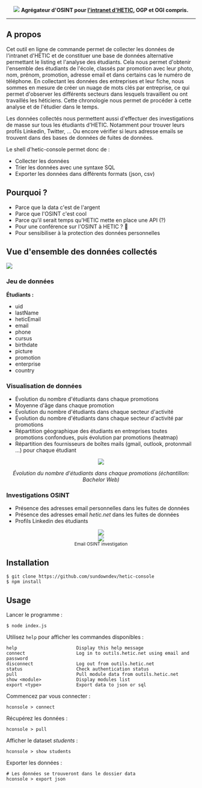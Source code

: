 <p align="center">
    <img src="https://i.imgur.com/ocdw6I6.png" />
    <strong>Agrégateur d'OSINT pour <a href="https://outils.hetic.net/">l'intranet d'HETIC</a>, OGP et OGI compris.</strong>
</p>

----

## A propos

Cet outil en ligne de commande permet de collecter les données de l'intranet d'HETIC et de constituer une base de données alternative permettant le listing et l'analyse des étudiants. Cela nous permet d'obtenir l'ensemble des étudiants de l'école, classés par promotion avec leur photo, nom, prénom, promotion, adresse email et dans certains cas le numéro de téléphone. En collectant les données des entreprises et leur fiche, nous sommes en mesure de créer un nuage de mots clés par entreprise, ce qui permet d'observer les différents secteurs dans lesquels travaillent ou ont travaillés les héticiens. Cette chronologie nous permet de procéder à cette analyse et de l'étudier dans le temps.

Les données collectés nous permettent aussi d'effectuer des investigations de masse sur tous les étudiants d'HETIC. Notamment pour trouver leurs profils Linkedin, Twitter, ... Ou encore vérifier si leurs adresse emails se trouvent dans des bases de données de fuites de données.

Le shell d'hetic-console permet donc de :

- Collecter les données
- Trier les données avec une syntaxe SQL
- Exporter les données dans différents formats (json, csv)

## Pourquoi ?

- Parce que la data c'est de l'argent
- Parce que l'OSINT c'est cool
- Parce qu'il serait temps qu'HETIC mette en place une API (?)
- Pour une conférence sur l'OSINT à HETIC ? :eyes:
- Pour sensibiliser à la protection des données personnelles

## Vue d'ensemble des données collectés

![](https://i.imgur.com/1Wj5Wco.png)

### Jeu de données

**Étudiants :**

- uid
- lastName
- heticEmail
- email
- phone
- cursus
- birthdate
- picture
- promotion
- enterprise
- country

### Visualisation de données

- Évolution du nombre d'étudiants dans chaque promotions
- Moyenne d'âge dans chaque promotion
- Évolution du nombre d'étudiants dans chaque secteur d'activité
- Évolution du nombre d'étudiants dans chaque secteur d'activité par promotions
- Répartition géographique des étudiants en entreprises toutes promotions confondues, puis évolution par promotions (heatmap)
- Répartition des fournisseurs de boîtes mails (gmail, outlook, protonmail ...) pour chaque étudiant

<div align="center">
    <img src="https://i.imgur.com/qBP4uH7.png" />
    <p><i>Évolution du nombre d'étudiants dans chaque promotions (échantillon: Bachelor Web)</i></p>
</div>

### Investigations OSINT

- Présence des adresses email personnelles dans les fuites de données
- Présence des adresses email *hetic.net* dans les fuites de données
- Profils Linkedin des étudiants

<div align="center">
    <img src="https://i.imgur.com/KcTproT.png" />
</div>

<div align="center">
    <img src="https://i.imgur.com/rP0jtnX.png" />
    <br>
    <sub>Email OSINT investigation</sub>
</div>

## Installation

```
$ git clone https://github.com/sundowndev/hetic-console
$ npm install
```

## Usage

Lancer le programme :

```
$ node index.js
```

Utilisez `help` pour afficher les commandes disponibles :

```
help                      Display this help message
connect                   Log in to outils.hetic.net using email and password
disconnect                Log out from outils.hetic.net
status                    Check authentication status
pull                      Pull module data from outils.hetic.net
show <module>             Display modules list
export <type>             Export data to json or sql
```

Commencez par vous connecter :

```
hconsole > connect
```

Récupérez les données :

```
hconsole > pull
```

Afficher le dataset *students* :

```
hconsole > show students
```

Exporter les données :

```
# Les données se trouveront dans le dossier data
hconsole > export json
```
